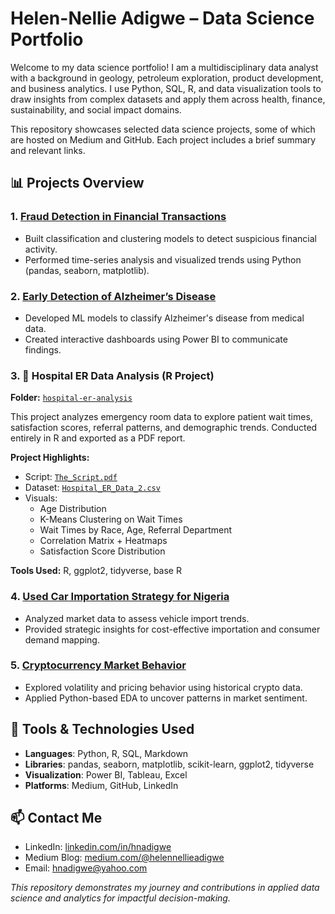 
# Helen-Nellie Adigwe – Data Science Portfolio

Welcome to my data science portfolio! I am a multidisciplinary data analyst with a background in geology, petroleum exploration, product development, and business analytics. I use Python, SQL, R, and data visualization tools to draw insights from complex datasets and apply them across health, finance, sustainability, and social impact domains.

This repository showcases selected data science projects, some of which are hosted on Medium and GitHub. Each project includes a brief summary and relevant links.

## 📊 Projects Overview

### 1. [Fraud Detection in Financial Transactions](https://medium.com/@helennellieadigwe/fraud-detection-in-financial-transactions-insights-challenges-and-strategic-recommendations-65371cd1b65e)
- Built classification and clustering models to detect suspicious financial activity.
- Performed time-series analysis and visualized trends using Python (pandas, seaborn, matplotlib).

### 2. [Early Detection of Alzheimer’s Disease](https://medium.com/@helennellieadigwe/early-detection-diagnosis-of-alzheimers-disease-applying-machine-learning-and-power-bi-in-1b72e419f2c9)
- Developed ML models to classify Alzheimer's disease from medical data.
- Created interactive dashboards using Power BI to communicate findings.

### 3. 🏥 Hospital ER Data Analysis (R Project)
**Folder:** [`hospital-er-analysis`](./hospital-er-analysis)

This project analyzes emergency room data to explore patient wait times, satisfaction scores, referral patterns, and demographic trends. Conducted entirely in R and exported as a PDF report.

**Project Highlights:**
- Script: [`The_Script.pdf`](./hospital-er-analysis/The_Script.pdf)
- Dataset: [`Hospital_ER_Data_2.csv`](./hospital-er-analysis/Hospital_ER_Data_2.csv)
- Visuals:
  - Age Distribution
  - K-Means Clustering on Wait Times
  - Wait Times by Race, Age, Referral Department
  - Correlation Matrix + Heatmaps
  - Satisfaction Score Distribution

**Tools Used:** R, ggplot2, tidyverse, base R

### 4. [Used Car Importation Strategy for Nigeria](https://medium.com/@helennellieadigwe/key-insights-and-strategies-for-importing-used-cars-to-nigeria-3cde637906e5)
- Analyzed market data to assess vehicle import trends.
- Provided strategic insights for cost-effective importation and consumer demand mapping.

### 5. [Cryptocurrency Market Behavior](https://medium.com/@helennellieadigwe/a-look-at-cryptocurrency-market-behavior-through-multiple-lenses-b0bc6562a37c)
- Explored volatility and pricing behavior using historical crypto data.
- Applied Python-based EDA to uncover patterns in market sentiment.

## 🔧 Tools & Technologies Used
- **Languages**: Python, R, SQL, Markdown
- **Libraries**: pandas, seaborn, matplotlib, scikit-learn, ggplot2, tidyverse
- **Visualization**: Power BI, Tableau, Excel
- **Platforms**: Medium, GitHub, LinkedIn

## 📫 Contact Me
- LinkedIn: [linkedin.com/in/hnadigwe](https://linkedin.com/in/hnadigwe)
- Medium Blog: [medium.com/@helennellieadigwe](https://medium.com/@helennellieadigwe)
- Email: hnadigwe@yahoo.com

*This repository demonstrates my journey and contributions in applied data science and analytics for impactful decision-making.*

